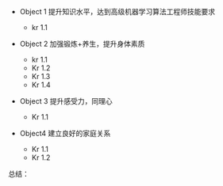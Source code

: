- Object 1	提升知识水平，达到高级机器学习算法工程师技能要求
  - kr 1.1	
- Object 2	加强锻炼+养生，提升身体素质
  - kr 1.1	
  - Kr 1.2	
  - Kr 1.3	
  - Kr 1.4	

- Object 3	提升感受力，同理心
  - Kr 1.1	
- Object4	建立良好的家庭关系
  - Kr 1.1	
  - Kr 1.2	

总结：
